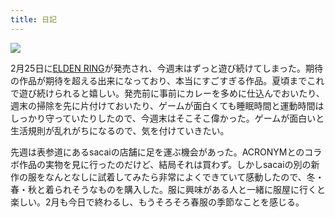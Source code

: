 ```yaml
---
title: 日記
---
```


![](https://i.imgur.com/8sSZAFTh.jpg)

2月25日に[ELDEN RING](https://www.eldenring.jp/)が発売され、今週末はずっと遊び続けてしまった。期待の作品が期待を超える出来になっており、本当にすごすぎる作品。夏頃までこれで遊び続けられると嬉しい。発売前に事前にカレーを多めに仕込んでおいたり、週末の掃除を先に片付けておいたり、ゲームが面白くても睡眠時間と運動時間はしっかり守っていたりしたので、今週末はそこそこ偉かった。ゲームが面白いと生活規則が乱れがちになるので、気を付けていきたい。

先週は表参道にあるsacaiの店舗に足を運ぶ機会があった。ACRONYMとのコラボ作品の実物を見に行ったのだけど、結局それは買わず。しかしsacaiの別の新作の服をなんとなしに試着してみたら非常によくできていて感動したので、冬・春・秋と着られそうなものを購入した。服に興味がある人と一緒に服屋に行くと楽しい。2月も今日で終わるし、もうそろそろ春服の季節なことを感じる。
